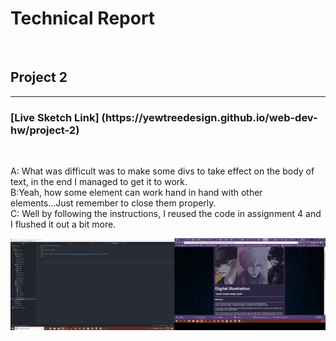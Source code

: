 <h1>Technical Report</h1>
<br>
<h2>Project 2</h2>
<hr>
<h3> [Live Sketch Link] (https://yewtreedesign.github.io/web-dev-hw/project-2) </h3>
<br>

A: What was difficult was to make some divs to take effect on the body of text, in the end I managed to get it to work.
<br>
B:Yeah, how some element can work hand in hand with other elements...Just remember to close them properly.
<br>
C: Well by following the instructions, I reused the code in assignment 4 and I flushed it out a bit more.


<img src="assets/screenshot.png">
